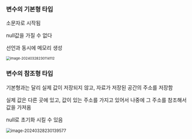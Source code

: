 ### **변수의 기본형 타입**

소문자로 시작됨

null값을 가질 수 없다

선언과 동시에 메모리 생성

<img src="/image-20240328230114112.png" alt="image-20240328230114112" style="zoom:67%;" />

### **변수의 참조형 타입**

기본형과는 달리 실제 값이 저장되지 않고, 자료가 저장된 공간의 주소를 저장함

실제 값은 다른 곳에 있고, 값이 있는 주소를 가지고 있어서 나중에 그 주소를 참조해서 값을 가져옴

null로 초기화 시킬 수 있음

<img src="/image-20240328230139577.png" alt="image-20240328230139577" style="zoom:80%;" />